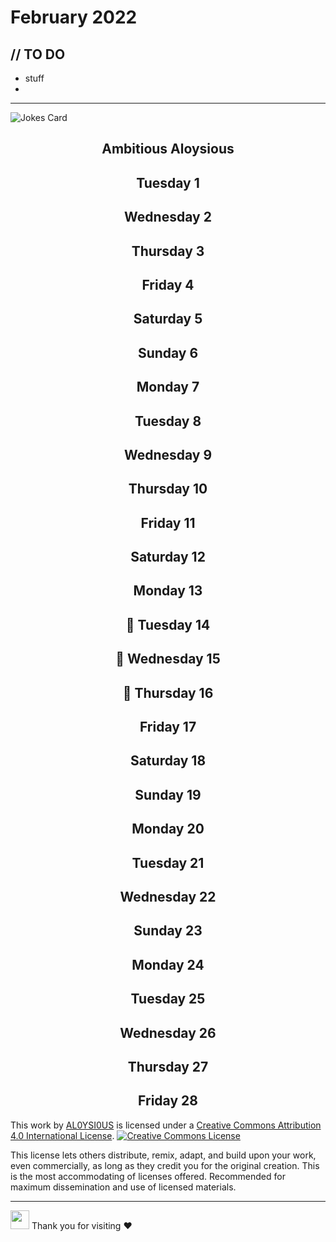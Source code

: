 # February 2022

## // TO DO
- stuff
- 
---


![Jokes Card](https://readme-jokes.vercel.app/api)

<h2 align="center">Ambitious Aloysious</h2>


<h2 align="center"> Tuesday 1 </h2>
<h2 align="center"> Wednesday 2 </h2>
<h2 align="center"> Thursday 3 </h2>
<h2 align="center"> Friday 4 </h2>
<h2 align="center"> Saturday 5 </h2>
<h2 align="center"> Sunday 6 </h2>
<h2 align="center"> Monday 7 </h2>
<h2 align="center"> Tuesday 8 </h2>
<h2 align="center"> Wednesday 9 </h2>
<h2 align="center"> Thursday 10 </h2>
<h2 align="center"> Friday 11 </h2>
<h2 align="center"> Saturday 12 </h2>
<h2 align="center"> Monday 13 </h2>
<h2 align="center">👾 Tuesday 14 </h2>
<h2 align="center">👾 Wednesday 15 </h2>
<h2 align="center">👾 Thursday 16 </h2>
<h2 align="center"> Friday 17 </h2>
<h2 align="center"> Saturday 18 </h2>
<h2 align="center"> Sunday 19 </h2>
<h2 align="center"> Monday 20 </h2>
<h2 align="center"> Tuesday 21 </h2>
<h2 align="center"> Wednesday 22 </h2>
<h2 align="center"> Sunday 23 </h2>
<h2 align="center"> Monday 24 </h2>
<h2 align="center"> Tuesday 25 </h2>
<h2 align="center"> Wednesday 26 </h2>
<h2 align="center"> Thursday 27 </h2>
<h2 align="center"> Friday 28 </h2>


This work by <a xmlns:cc="http://creativecommons.org/ns#" href="https://github.com/AL0YSI0US/" property="cc:attributionName" rel="cc:attributionURL">AL0YSI0US</a> is licensed under a <a rel="license" href="http://creativecommons.org/licenses/by/4.0/">Creative Commons Attribution 4.0 International License</a>. <a rel="license" href="http://creativecommons.org/licenses/by/4.0/"><img alt="Creative Commons License" style="border-width:0" src="https://i.creativecommons.org/l/by/4.0/88x31.png" /></a><br />

This license lets others distribute, remix, adapt, and build upon your work, even commercially, as long as they credit you for the original creation. This is the most accommodating of licenses offered. Recommended for maximum dissemination and use of licensed materials.


---

<img src="https://raw.githubusercontent.com/MartinHeinz/MartinHeinz/master/wave.gif" width="30px"> Thank you for visiting ❤️
